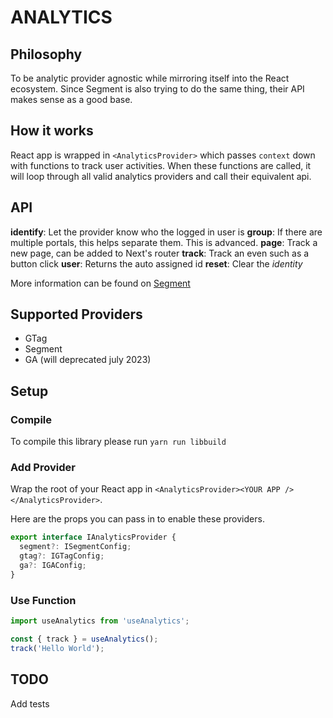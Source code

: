 # ANALYTICS

## Philosophy

To be analytic provider agnostic while mirroring itself into the React ecosystem. Since Segment is also trying to do the same thing, their API makes sense as a good base.

## How it works

React app is wrapped in `<AnalyticsProvider>` which passes `context` down with functions to track user activities. When these functions are called, it will loop through all valid analytics providers and call their equivalent api.

## API

**identify**: Let the provider know who the logged in user is
**group**: If there are multiple portals, this helps separate them. This is advanced.
**page**: Track a new page, can be added to Next's router
**track**: Track an even such as a button click
**user**: Returns the auto assigned id
**reset**: Clear the _identity_

More information can be found on [Segment](https://segment.com/docs/connections/sources/catalog/libraries/website/javascript/)

## Supported Providers

- GTag
- Segment
- GA (will deprecated july 2023)

## Setup

### Compile

To compile this library please run `yarn run libbuild`

### Add Provider

Wrap the root of your React app in `<AnalyticsProvider><YOUR APP /></AnalyticsProvider>`.

Here are the props you can pass in to enable these providers.

```typescript
export interface IAnalyticsProvider {
  segment?: ISegmentConfig;
  gtag?: IGTagConfig;
  ga?: IGAConfig;
}
```

### Use Function

```typescript
import useAnalytics from 'useAnalytics';

const { track } = useAnalytics();
track('Hello World');
```

## TODO

Add tests
